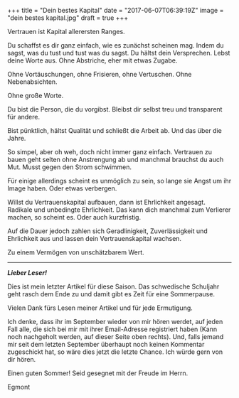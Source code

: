 +++
title = "Dein bestes Kapital"
date = "2017-06-07T06:39:19Z"
image = "dein bestes kapital.jpg"
draft = true
+++

Vertrauen ist Kapital allerersten Ranges.

Du schaffst es dir ganz einfach, wie es zunächst scheinen mag. Indem du sagst, was du tust und tust was du sagst. Du hältst dein Versprechen. Lebst deine Worte aus. Ohne Abstriche, eher mit etwas Zugabe.

Ohne Vortäuschungen, ohne Frisieren, ohne Vertuschen. Ohne Nebenabsichten.

Ohne große Worte. 

Du bist die Person, die du vorgibst. Bleibst dir selbst treu und transparent für andere.

Bist pünktlich, hältst Qualität und schließt die Arbeit ab. Und das über die Jahre. 

So simpel, aber oh weh, doch nicht immer ganz einfach. Vertrauen zu bauen geht selten ohne Anstrengung ab und manchmal brauchst du auch Mut. Musst gegen den Strom schwimmen. 

Für einige allerdings scheint es unmöglich zu sein, so lange sie Angst um ihr Image haben. Oder etwas verbergen.

Willst du Vertrauenskapital aufbauen, dann ist Ehrlichkeit angesagt. Radikale und unbedingte Ehrlichkeit. Das kann dich manchmal zum Verlierer machen, so scheint es. Oder auch kurzfristig.

Auf die Dauer jedoch zahlen sich Geradlinigkeit, Zuverlässigkeit und Ehrlichkeit aus und lassen dein Vertrauenskapital wachsen.

Zu einem Vermögen von unschätzbarem Wert.

---------

***Lieber Leser!***

Dies ist mein letzter Artikel für diese Saison. Das schwedische Schuljahr geht rasch dem Ende zu und damit gibt es Zeit für eine Sommerpause.

Vielen Dank fürs Lesen meiner Artikel und für jede Ermutigung. 

Ich denke, dass ihr im September wieder von mir hören werdet, auf jeden Fall alle, die sich bei mir mit ihrer Email-Adresse registriert haben (Kann noch nachgeholt werden, auf dieser Seite oben rechts). Und, falls jemand mir seit dem letzten September überhaupt noch keinen Kommentar zugeschickt hat, so wäre dies jetzt die letzte Chance. Ich würde gern von dir hören.

Einen guten Sommer! Seid gesegnet mit der Freude im Herrn.

Egmont